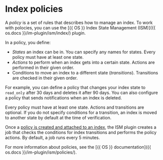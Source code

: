 # Index policies

A _policy_ is a set of rules that describes how to manage an index. To work with polocies, you can use the [{{ OS }} Index State Management (ISM)]({{ os.docs }}/im-plugin/ism/index/) plugin.

In a policy, you define:

* _States_ an index can be in. You can specify any names for states. Every policy must have at least one state.
* _Actions_ to perform when an index gets into a certain state. Actions are performed in their given order.
* Conditions to move an index to a different state (_transitions_). Transitions are checked in their given order.

For example, you can define a policy that changes your index state to `read_only` after 30 days and deletes it after 90 days. You can also configure a policy that sends notifications when an index is deleted.

Every policy must have at least one state. Actions and transitions are optional. If you do not specify conditions for a transition, an index is moved to another state by default at the time of verification.

Once a [policy is created and attached to an index](../tutorials/opensearch-index-policy.md), the ISM plugin creates a job that checks the conditions for index transitions and performs the policy actions. By default, a job runs every 5 minutes.

For more information about policies, see the [{{ OS }} documentation]({{ os.docs }}/im-plugin/ism/policies/).
